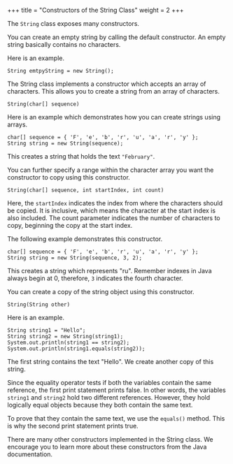+++
title = "Constructors of the String Class"
weight = 2
+++

The `String` class exposes many constructors.

You can create an empty string by calling the default constructor.
An empty string basically contains no characters.

Here is an example.
```
String emtpyString = new String();
```

The String class implements a constructor which accepts an array of characters.
This allows you to create a string from an array of characters. 
```
String(char[] sequence)
```

Here is an example which demonstrates how you can create strings using arrays.
```
char[] sequence = { 'F', 'e', 'b', 'r', 'u', 'a', 'r', 'y' };
String string = new String(sequence);
```

This creates a string that holds the text `"February"`.

You can further specify a range within the character array you want the
constructor to copy using this constructor.

```
String(char[] sequence, int startIndex, int count)
```

Here, the `startIndex` indicates the index from where the characters should be
copied. It is inclusive, which means the character at the start index is also
included. The count parameter indicates the number of characters to copy,
beginning the copy at the start index.

The following example demonstrates this constructor.

```
char[] sequence = { 'F', 'e', 'b', 'r', 'u', 'a', 'r', 'y' };
String string = new String(sequence, 3, 2);
```

This creates a string which represents "ru". Remember indexes in Java always
begin at 0, therefore, `3` indicates the fourth character.

You can create a copy of the string object using this constructor.
```
String(String other)
```

Here is an example.
```
String string1 = "Hello";
String string2 = new String(string1);
System.out.println(string1 == string2);
System.out.println(string1.equals(string2));
```

The first string contains the text "Hello". We create another copy of this string.

Since the equality operator tests if both the variables contain the same reference,
the first print statement prints false. In other words, the variables `string1`
and `string2` hold two different references. However, they hold logically equal
objects because they both contain the same text.

To prove that they contain the same text, we use the `equals()` method.
This is why the second print statement prints true.

There are many other constructors implemented in the String class. We encourage
you to learn more about these constructors from the Java documentation.